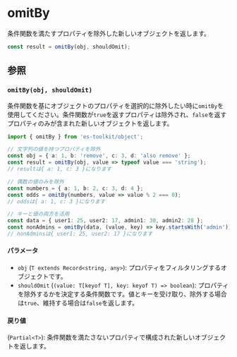 # omitBy

条件関数を満たすプロパティを除外した新しいオブジェクトを返します。

```typescript
const result = omitBy(obj, shouldOmit);
```

## 参照

### `omitBy(obj, shouldOmit)`

条件関数を基にオブジェクトのプロパティを選択的に除外したい時に`omitBy`を使用してください。条件関数が`true`を返すプロパティは除外され、`false`を返すプロパティのみが含まれた新しいオブジェクトを返します。

```typescript
import { omitBy } from 'es-toolkit/object';

// 文字列の値を持つプロパティを除外
const obj = { a: 1, b: 'remove', c: 3, d: 'also remove' };
const result = omitBy(obj, value => typeof value === 'string');
// resultは{ a: 1, c: 3 }になります

// 偶数の値のみを除外
const numbers = { a: 1, b: 2, c: 3, d: 4 };
const odds = omitBy(numbers, value => value % 2 === 0);
// oddsは{ a: 1, c: 3 }になります

// キーと値の両方を活用
const data = { user1: 25, user2: 17, admin1: 30, admin2: 28 };
const nonAdmins = omitBy(data, (value, key) => key.startsWith('admin'));
// nonAdminsは{ user1: 25, user2: 17 }になります
```

#### パラメータ

- `obj` (`T extends Record<string, any>`): プロパティをフィルタリングするオブジェクトです。
- `shouldOmit` (`(value: T[keyof T], key: keyof T) => boolean`): プロパティを除外するかを決定する条件関数です。値とキーを受け取り、除外する場合は`true`、維持する場合は`false`を返します。

#### 戻り値

(`Partial<T>`): 条件関数を満たさないプロパティで構成された新しいオブジェクトを返します。
